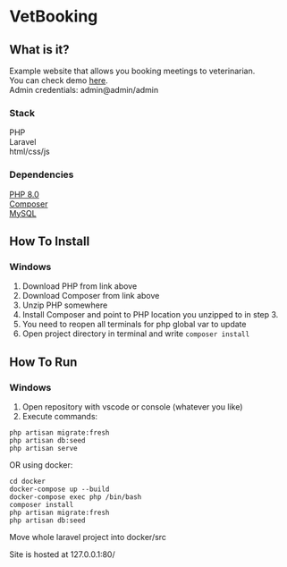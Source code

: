 # VetBooking

## What is it?

Example website that allows you booking meetings to veterinarian.  
You can check demo [here](https://vetbooking.herokuapp.com/).  
Admin credentials: admin@admin/admin

### Stack

PHP  
Laravel  
html/css/js

### Dependencies

[PHP 8.0](https://windows.php.net/downloads/releases/php-8.0.0-nts-Win32-vs16-x64.zip)  
[Composer](https://getcomposer.org/download/)  
[MySQL](https://www.mysql.com/)

## How To Install

### Windows

1. Download PHP from link above
2. Download Composer from link above
3. Unzip PHP somewhere
4. Install Composer and point to PHP location you unzipped to in step 3.
5. You need to reopen all terminals for php global var to update
6. Open project directory in terminal and write `composer install`

## How To Run

### Windows

1. Open repository with vscode or console (whatever you like)
2. Execute commands:

```
php artisan migrate:fresh
php artisan db:seed
php artisan serve
```

OR using docker:

```
cd docker
docker-compose up --build
docker-compose exec php /bin/bash
composer install
php artisan migrate:fresh
php artisan db:seed
```

Move whole laravel project into docker/src

Site is hosted at 127.0.0.1:80/
